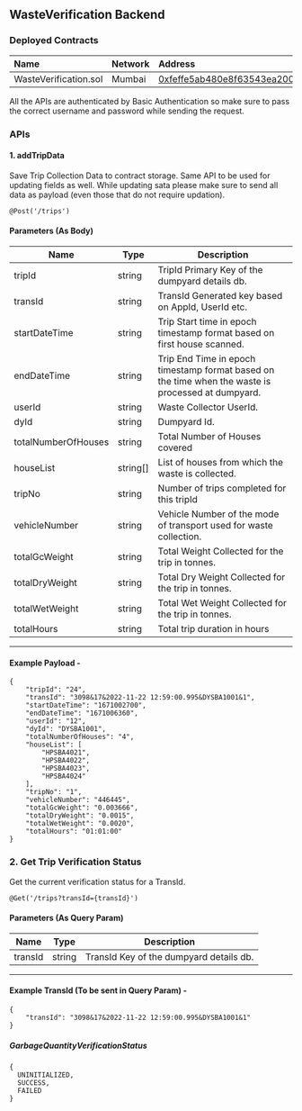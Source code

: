 ## WasteVerification Backend

### Deployed Contracts

| Name | Network | Address |
| :--- | :--- | :--- |
| WasteVerification.sol | Mumbai | [0xfeffe5ab480e8f63543ea200aa827b396773f1e8](https://mumbai.polygonscan.com/address/0xfeffe5ab480e8f63543ea200aa827b396773f1e8#code) |

All the APIs are authenticated by Basic Authentication so make sure to pass the correct username and password while sending the request.


### APIs

#### 1. addTripData

Save Trip Collection Data to contract storage. Same API to be used for updating fields as well.
While updating sata please make sure to send all data as payload (even those that do not require updation).

```solidity
@Post('/trips')
```

#### Parameters (As Body) 

| Name | Type | Description |
| ---- | ---- | ----------- |
| tripId | string | TripId Primary Key of the dumpyard details db. |
| transId | string | TransId Generated key based on AppId, UserId etc. |
| startDateTime | string | Trip Start time in epoch timestamp format based on first house scanned. |
| endDateTime | string | Trip End Time in epoch timestamp format based on the time when the waste is processed at dumpyard. |
| userId | string | Waste Collector UserId. |
| dyId | string | Dumpyard Id. |
| totalNumberOfHouses | string | Total Number of Houses covered |
| houseList | string[] | List of houses from which the waste is collected. |
| tripNo | string | Number of trips completed for this tripId |
| vehicleNumber | string | Vehicle Number of the mode of transport used for waste collection. |
| totalGcWeight | string | Total Weight Collected for the trip in tonnes. |
| totalDryWeight | string | Total Dry Weight Collected for the trip in tonnes. |
| totalWetWeight | string | Total Wet Weight Collected for the trip in tonnes. |
| totalHours | string | Total trip duration in hours |
___

#### Example Payload -

```solidity
{
    "tripId": "24",
    "transId": "3098&17&2022-11-22 12:59:00.995&DYSBA1001&1",
    "startDateTime": "1671002700",
    "endDateTime": "1671006360",
    "userId": "12",
    "dyId": "DYSBA1001",
    "totalNumberOfHouses": "4",
    "houseList": [
        "HPSBA4021",
        "HPSBA4022",
        "HPSBA4023",
        "HPSBA4024"
    ],
    "tripNo": "1",
    "vehicleNumber": "446445",
    "totalGcWeight": "0.003666",
    "totalDryWeight": "0.0015",
    "totalWetWeight": "0.0020",
    "totalHours": "01:01:00"
}
```

### 2. Get Trip Verification Status

Get the current verification status for a TransId.

```solidity
@Get('/trips?transId={transId}')
```

#### Parameters (As Query Param) 
 
| Name | Type | Description |
| ---- | ---- | ----------- |
| transId | string | TransId Key of the dumpyard details db. |
___

#### Example TransId (To be sent in Query Param) -

```solidity
{
    "transId": "3098&17&2022-11-22 12:59:00.995&DYSBA1001&1"
}
```

##### GarbageQuantityVerificationStatus

```solidity
{
  UNINITIALIZED,
  SUCCESS,
  FAILED
}
```


